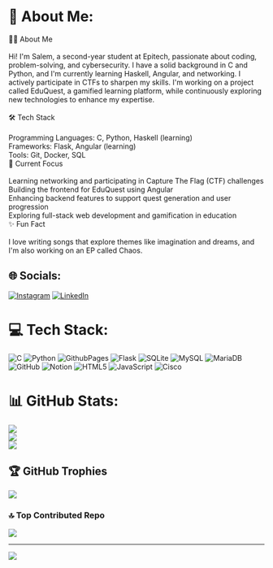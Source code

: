 # 💫 About Me:
👨‍💻 About Me<br><br>Hi! I'm Salem, a second-year student at Epitech, passionate about coding, problem-solving, and cybersecurity. I have a solid background in C and Python, and I'm currently learning Haskell, Angular, and networking. I actively participate in CTFs to sharpen my skills. I'm working on a project called EduQuest, a gamified learning platform, while continuously exploring new technologies to enhance my expertise.<br><br>🛠 Tech Stack<br><br>Programming Languages: C, Python, Haskell (learning)<br>Frameworks: Flask, Angular (learning)<br>Tools: Git, Docker, SQL<br>🌱 Current Focus<br><br>Learning networking and participating in Capture The Flag (CTF) challenges<br>Building the frontend for EduQuest using Angular<br>Enhancing backend features to support quest generation and user progression<br>Exploring full-stack web development and gamification in education<br>✨ Fun Fact<br><br>I love writing songs that explore themes like imagination and dreams, and I'm also working on an EP called Chaos.


## 🌐 Socials:
[![Instagram](https://img.shields.io/badge/Instagram-%23E4405F.svg?logo=Instagram&logoColor=white)](https://instagram.com/salemni) [![LinkedIn](https://img.shields.io/badge/LinkedIn-%230077B5.svg?logo=linkedin&logoColor=white)](https://www.linkedin.com/in/salem-gnandi/)
# 💻 Tech Stack:
![C](https://img.shields.io/badge/c-%2300599C.svg?style=for-the-badge&logo=c&logoColor=white) ![Python](https://img.shields.io/badge/python-3670A0?style=for-the-badge&logo=python&logoColor=ffdd54) ![GithubPages](https://img.shields.io/badge/github%20pages-121013?style=for-the-badge&logo=github&logoColor=white) ![Flask](https://img.shields.io/badge/flask-%23000.svg?style=for-the-badge&logo=flask&logoColor=white) ![SQLite](https://img.shields.io/badge/sqlite-%2307405e.svg?style=for-the-badge&logo=sqlite&logoColor=white) ![MySQL](https://img.shields.io/badge/mysql-4479A1.svg?style=for-the-badge&logo=mysql&logoColor=white) ![MariaDB](https://img.shields.io/badge/MariaDB-003545?style=for-the-badge&logo=mariadb&logoColor=white) ![GitHub](https://img.shields.io/badge/github-%23121011.svg?style=for-the-badge&logo=github&logoColor=white) ![Notion](https://img.shields.io/badge/Notion-%23000000.svg?style=for-the-badge&logo=notion&logoColor=white) ![HTML5](https://img.shields.io/badge/html5-%23E34F26.svg?style=for-the-badge&logo=html5&logoColor=white) ![JavaScript](https://img.shields.io/badge/javascript-%23323330.svg?style=for-the-badge&logo=javascript&logoColor=%23F7DF1E) ![Cisco](https://img.shields.io/badge/cisco-%23049fd9.svg?style=for-the-badge&logo=cisco&logoColor=black)
# 📊 GitHub Stats:
![](https://github-readme-stats.vercel.app/api?username=Salemgnk&theme=dark&hide_border=false&include_all_commits=false&count_private=false)<br/>
![](https://github-readme-streak-stats.herokuapp.com/?user=Salemgnk&theme=dark&hide_border=false)<br/>
![](https://github-readme-stats.vercel.app/api/top-langs/?username=Salemgnk&theme=dark&hide_border=false&include_all_commits=false&count_private=false&layout=compact)

## 🏆 GitHub Trophies
![](https://github-profile-trophy.vercel.app/?username=Salemgnk&theme=radical&no-frame=false&no-bg=true&margin-w=4)

### 🔝 Top Contributed Repo
![](https://github-contributor-stats.vercel.app/api?username=Salemgnk&limit=5&theme=dark&combine_all_yearly_contributions=true)

---
[![](https://visitcount.itsvg.in/api?id=Salemgnk&icon=0&color=0)](https://visitcount.itsvg.in)

<!-- Proudly created with GPRM ( https://gprm.itsvg.in ) -->
